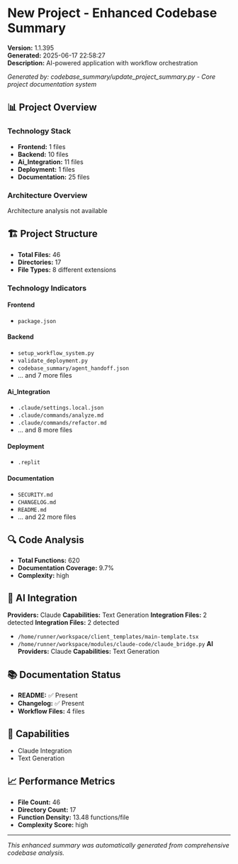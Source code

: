 # New Project - Enhanced Codebase Summary

**Version:** 1.1.395  
**Generated:** 2025-06-17 22:58:27  
**Description:** AI-powered application with workflow orchestration

*Generated by: codebase_summary/update_project_summary.py - Core project documentation system*

## 📊 Project Overview

### Technology Stack
- **Frontend:** 1 files
- **Backend:** 10 files
- **Ai_Integration:** 11 files
- **Deployment:** 1 files
- **Documentation:** 25 files

### Architecture Overview
Architecture analysis not available

## 🏗 Project Structure

- **Total Files:** 46
- **Directories:** 17
- **File Types:** 8 different extensions

### Technology Indicators

#### Frontend
- `package.json`

#### Backend
- `setup_workflow_system.py`
- `validate_deployment.py`
- `codebase_summary/agent_handoff.json`
- ... and 7 more files

#### Ai_Integration
- `.claude/settings.local.json`
- `.claude/commands/analyze.md`
- `.claude/commands/refactor.md`
- ... and 8 more files

#### Deployment
- `.replit`

#### Documentation
- `SECURITY.md`
- `CHANGELOG.md`
- `README.md`
- ... and 22 more files

## 🔍 Code Analysis

- **Total Functions:** 620
- **Documentation Coverage:** 9.7%
- **Complexity:** high

## 🤖 AI Integration

**Providers:** Claude
**Capabilities:** Text Generation
**Integration Files:** 2 detected
**Integration Files:** 2 detected
- `/home/runner/workspace/client_templates/main-template.tsx`
- `/home/runner/workspace/modules/claude-code/claude_bridge.py`
**AI Providers:** Claude
**Capabilities:** Text Generation

## 📚 Documentation Status

- **README:** ✅ Present
- **Changelog:** ✅ Present
- **Workflow Files:** 4 files

## 🚀 Capabilities

- Claude Integration
- Text Generation

## 📈 Performance Metrics

- **File Count:** 46
- **Directory Count:** 17
- **Function Density:** 13.48 functions/file
- **Complexity Score:** high

---

*This enhanced summary was automatically generated from comprehensive codebase analysis.*
